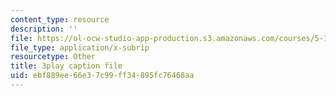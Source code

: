 ```yaml
---
content_type: resource
description: ''
file: https://ol-ocw-studio-app-production.s3.amazonaws.com/courses/5-111sc-principles-of-chemical-science-fall-2014/ebf889ee66e37c99ff34895fc76468aa_S5UKjrfJiL8.srt
file_type: application/x-subrip
resourcetype: Other
title: 3play caption file
uid: ebf889ee-66e3-7c99-ff34-895fc76468aa
---
```

